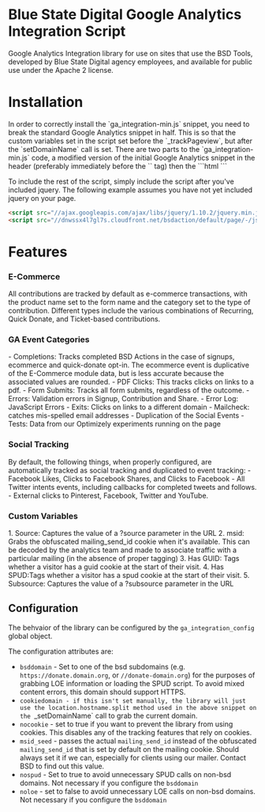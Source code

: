 Blue State Digital Google Analytics Integration Script
================================

Google Analytics Integration library for use on sites that use the BSD Tools, developed by Blue State Digital agency employees, and available for public use under the Apache 2 license. 

<h1>Installation</h1>
In order to correctly install the `ga_integration-min.js` snippet, you need to break the standard Google Analytics snippet in half. This is so that the custom variables set in the script set before the `_trackPageview`, but after the `setDomainName` call is set. 
There are two parts to the `ga_integration-min.js` code, a modified version of the initial Google Analytics snippet in the header (preferably immediately before the `</head>` tag) then the 
```html
<!-- START Google Analytics -->
<script type="text/javascript">
var ga_integration_config = {
    bsddomain: '//donate.yourdomain.com',
    msid_seed: 'abcd123'
}
(function(f,g,h,b){function e(a){f._gaq.push(a)}function d(a,c,m,b){e(["_setCustomVar",a,c,m,b])}var k=f.ga_integration_config;f._gaq=[["_setAccount",b],["_setDomainName",h.hostname.split(".").slice(-2).join(".")]];e(function(){function a(a){return(RegExp("(?:^|; )"+a+"=([^;]*)").exec(g.cookie)||[]).pop()}var c=function(){var a={};h.href.replace(/[?&]+([^=&]+)=([^&]*)/gi,function(c,b,d){a[b]=d});return a}();e(["_setSiteSpeedSampleRate",10],["_setAllowAnchor",!0],["_setAllowLinker",!0]);c.source&&d(1,"Source",c.source,2);c.subsource&&d(5,"Subsource",c.subsource,2);a("msid")&&(c=k.msid_seed?""+(parseInt(a("msid"),16)^k.msid_seed):a("msid"),d(2,"msid",c,2));d(3,"Has GUID",""+!!a("guid"),2);d(4,"Has Spud",""+!!a("spud"),2)});e(["_trackPageview"]);b=g.createElement("script");var l=g.getElementsByTagName("script")[0];b.async=1;b.src=("https:"==h.protocol?"//ssl":"//www")+".google-analytics.com/ga.js";l.parentNode.insertBefore(b,l)})(window,document,location,"<!--Place Google Analytics ID Here-->")
</script>
<!-- END Google Analytics -->
```


To include the rest of the script, simply include the script after you've included jquery. The following example assumes you have not yet included jquery on your page.
```html
<script src="//ajax.googleapis.com/ajax/libs/jquery/1.10.2/jquery.min.js"></script>
<script src="//dnwssx4l7gl7s.cloudfront.net/bsdaction/default/page/-/js/analytics/ga_integration-min.js"></script>
```

<h1>Features</h1>

<h3>E-Commerce</h3>
All contributions are tracked by default as e-commerce transactions, with the product name set to the form name and the category set to the type of contribution. Different types include the various combinations of Recurring, Quick Donate, and Ticket-based contributions. 

<h3>GA Event Categories</h3>
- Completions: Tracks completed BSD Actions in the case of signups, ecommerce and quick-donate opt-in. The ecommerce event is duplicative of the E-Commerce module data, but is less accurate because the associated values are rounded.
- PDF Clicks: This tracks clicks on links to a pdf.
- Form Submits: Tracks all form submits, regardless of the outcome.
- Errors: Validation errors in Signup, Contribution and Share.
- Error Log: JavaScript Errors
- Exits: Clicks on links to a different domain
- Mailcheck: catches mis-spelled email addresses
- Duplication of the Social Events
- Tests: Data from our Optimizely experiments running on the page


<h3>Social Tracking</h3>
By default, the following things, when properly configured, are automatically tracked as social tracking and duplicated to event tracking:
- Facebook Likes, Clicks to Facebook Shares, and Clicks to Facebook
- All Twitter intents events, including callbacks for completed tweets and follows. 
- External clicks to Pinterest, Facebook, Twitter and YouTube. 

<h3>Custom Variables</h3>
1. Source: Captures the value of a ?source parameter in the URL
2. msid: Grabs the obfuscated mailing_send_id cookie when it's available. This can be decoded by the analytics team and made to associate traffic with a particular mailing (in the absence of proper tagging)
3. Has GUID: Tags whether a visitor has a guid cookie at the start of their visit. 
4. Has SPUD:Tags whether a visitor has a spud cookie at the start of their visit. 
5. Subsource: Captures the value of a ?subsource parameter in the URL


<h2>Configuration</h2>

The behvaior of the library can be configured by the `ga_integration_config` global object.

The configuration attributes are:

 - `bsddomain` - Set to one of the bsd subdomains (e.g. `https://donate.domain.org`, or `//donate-domain.org`) for the purposes of grabbing LOE information or loading the SPUD script. To avoid mixed content errors, this domain should support HTTPS.
 - `cookiedomain - if this isn't set manually, the library will just use the location.hostname.split method used in the above snippet on the `_setDomainName` call to grab the current domain.
 - `nocookie` - set to true if you want to prevent the library from using cookies. This disables any of the tracking features that rely on cookies. 
 - `msid_seed` - passes the actual `mailing_send_id` instead of the obfuscated `mailing_send_id` that is set by default on the mailing cookie. Should always set it if we can, especially for clients using our mailer. Contact BSD to find out this value. 
 - `nospud` - Set to true to avoid unnecessary SPUD calls on non-bsd domains. Not necessary if you configure the `bsddomain`
 - `noloe` - set to false to avoid unnecessary LOE calls on non-bsd domains. Not necessary if you configure the `bsddomain`

